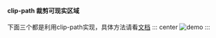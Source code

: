 #### clip-path 裁剪可现实区域
下面三个都是利用clip-path实现，具体方法请看[文档](https://developer.mozilla.org/zh-cn/docs/Web/CSS/clip-path)
::: center
![demo](https://lhost.oss-cn-chengdu.aliyuncs.com/blog/20210201165741.png)
:::
